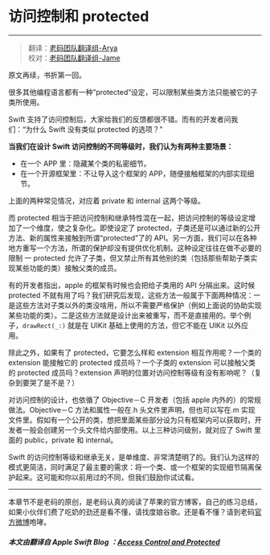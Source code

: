 # 访问控制和 protected
-----------------

> 翻译：[老码团队翻译组-Arya](http://weibo.com/littlekok/)  
> 校对：[老码团队翻译组-Jame](http://weibo.com/u/5241713117)

原文再续，书折第一回。

很多其他编程语言都有一种”protected“设定，可以限制某些类方法只能被它的子类所使用。

Swift 支持了访问控制后，大家给我们的反馈都很不错。而有的开发者问我们：“为什么 Swift 没有类似 protected 的选项？” 

**当我们在设计 Swift 访问控制的不同等级时，我们认为有两种主要场景：**

* 在一个 APP 里：隐藏某个类的私密细节。
* 在一个开源框架里：不让导入这个框架的 APP，随便接触框架的内部实现细节。

上面的两种常见情况，对应着 private 和 internal 这两个等级。

而 protected 相当于把访问控制和继承特性混在一起，把访问控制的等级设定增加了一个维度，使之复杂化。即使设定了 protected，子类还是可以通过新的公开方法、新的属性来接触到所谓“protected”了的 API。另一方面，我们可以在各种地方重写一个方法，所谓的保护却没有提供优化机制。这种设定往往在做不必要的限制  一 protected 允许了子类，但又禁止所有其他别的类（包括那些帮助子类实现某些功能的类）接触父类的成员。

有的开发者指出，apple 的框架有时候也会把给子类用的 API 分隔出来。这时候 protected 不就有用了吗？我们研究后发现，这些方法一般属于下面两种情况：一是这些方法对子类以外的类没啥用，所以不需要严格保护（例如上面说的协助实现某些功能的类）。二是这些方法就是设计出来被重写，而不是直接用的。举个例子，`drawRect(_:)` 就是在 UIKit 基础上使用的方法，但它不能在 UIKit 以外应用。

除此之外，如果有了 protected，它要怎么样和 extension 相互作用呢？一个类的 extension 能接触它的 protected 成员吗？一个子类的 extension 可以接触父类的 protected 成员吗？extension 声明的位置对访问控制等级有没有影响呢？（复杂到要哭了是不是？）

对访问控制的设计，也依循了 Objective－C 开发者（包括 apple 内外的）的常规做法。Objective－C 方法和属性一般在.h 头文件里声明，但也可以写在.m 实现文件里。假如有一个公开的类，想把里面某些部分设为只有框架内可以获取时，开发者一般会创建另一个头文件给内部使用。以上三种访问级别，就对应了 Swift 里面的 public，private 和 internal。

Swift 的访问控制等级和继承无关，是单维度、非常清楚明了的。我们认为这样的模式更简洁，同时满足了最主要的需求：将一个类、或一个框架的实现细节隔离保护起来。这可能和你以前用过的不同，但我们鼓励你试试看。

-----------------
本章节不是老码的原创，是老码认真的阅读了苹果的官方博客，自己的练习总结，如果小伙伴们费了吃奶的劲还是看不懂，请找度娘谷歌。还是看不懂？请到老码[官方微博](http://weibo.com/u/5241713117)咆哮。  

##### 本文由翻译自 Apple Swift Blog ：[Access Control and Protected](原文地址：https://developer.apple.com/swift/blog/?id=11)
